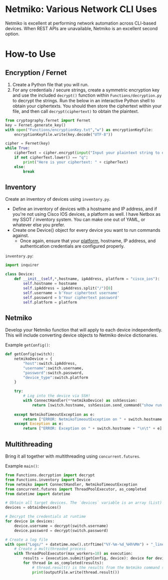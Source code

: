 # Netmiko: Various Network CLI Uses
Netmiko is excellent at performing network automation across CLI-based devices. When REST APIs are unavailable, Netmiko is an excellent second option.

# How-to Use
## Encryption / Fernet
1. Create a Python file that you will run.
2. For any credentials / secure strings, create a symmetric encryption key and use the included `decrypt()` function within `Functions/decryption.py` to decrypt the strings. Run the below in an interactive Python shell to obtain your ciphertexts. You should then store the ciphertext within your file, and then call `decrypt(ciphertext)` to obtain the plaintext.

```py
from cryptography.fernet import Fernet
key = Fernet.generate_key()
with open("Functions/encryptionKey.txt","w") as encryptionKeyFile:
    encryptionKeyFile.write(key.decode("UTF-8"))

cipher = Fernet(key)
while True:
    cipherText = cipher.encrypt(input("Input your plaintext string to encrypt (submit \"q\" to exit)").encode("UTF-8"))
    if not cipherText.lower() == "q":
        print("Here is your ciphertext: " + cipherText)
    else:
        break
```

## Inventory
Create an inventory of devices using `inventory.py`. 

- Define an inventory of devices with a hostname and IP address, and if you're not using Cisco IOS devices, a platform as well. I have Netbox as my SSOT / inventory system. You can make one out of YAML, or whatever else you prefer. 
- Create one Device() object for every device you want to run commands against.
  - Once again, ensure that your [platform](http://ktbyers.github.io/netmiko/PLATFORMS.html), hostname, IP address, and authentication credentials are configured properly.

`inventory.py`: 

```py
import inquirer

class Device:
    def __init__(self,*,hostname, ipAddress, platform = "cisco_ios"):
        self.hostname = hostname
        self.ipAddress = ipAddress.split("/")[0]
        self.username = b'Your ciphertext username'
        self.password = b'Your ciphertext password'
        self.platform = platform
```

## Netmiko
Develop your Netmiko function that will apply to each device independently. This will include converting device objects to Netmiko device dictionaries.

Example `getConfig()`:

```py
def getConfig(switch):
    netmikoDevice = {
        "host":switch.ipAddress,
        "username":switch.username,
        "password":switch.password,
        "device_type":switch.platform
    }

    try:
        # Log into the device via SSH!
        with ConnectHandler(**netmikoDevice) as sshSession:
            return [switch.hostname, sshSession.send_command("show run | s line vty")]
    
    except NetmikoTimeoutException as e:
        return ["ERROR: NetmikoTimeoutException on " + switch.hostname + "\n\t" + e]
    except Exception as e:
        return ["ERROR: Exception on " + switch.hostname + "\n\t" + e]
```

## Multithreading
Bring it all together with multithreading using `concurrent.futures`.

Example `main()`:

```py
from Functions.decryption import decrypt
from Functions.inventory import Device
from netmiko import ConnectHandler, NetmikoTimeoutException
from concurrent.futures import ThreadPoolExecutor, as_completed
from datetime import datetime

# Obtain all target devices. The `devices` variable is an array (List) of Device() objects from `inventory.py`.
devices = obtainDevices()

# Decrypt the credentials at runtime
for device in devices:
    device.username = decrypt(switch.username)
    device.password = decrypt(switch.password)

# Create a log file
with open("Logs/" + datetime.now().strftime("%Y-%m-%d_%Hh%Mm") + "_lineVTY.txt","w") as outputFile:
    # Create a multithreaded process
    with ThreadPoolExecutor(max_workers=10) as execution:
        results = {execution.submit(getConfig, device): device for device in devices}
        for thread in as_completed(results):
            # thread.result() is the results from the Netmiko command sent to the device.
            print(outputFile.write(thread.result())
```

